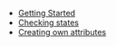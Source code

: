 * [Getting Started](/)
* [Checking states](checking-states.md)
* [Creating own attributes](attributes.md)
